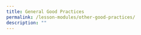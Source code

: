 ```yaml
---
title: General Good Practices
permalink: /lesson-modules/other-good-practices/
description: ""
---
```


